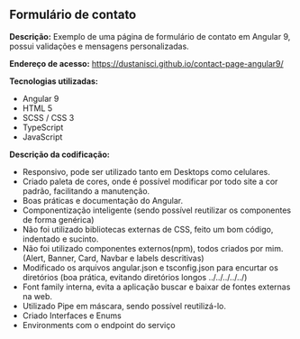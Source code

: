 ## Formulário de contato
<b>Descrição:</b> Exemplo de uma página de formulário de contato em Angular 9, possui validações e mensagens personalizadas.

<b>Endereço de acesso:</b> https://dustanisci.github.io/contact-page-angular9/

<b>Tecnologias utilizadas: </b>
<ul>
  <li>Angular 9</li>
  <li>HTML 5 </li>
  <li>SCSS / CSS 3</li>
  <li>TypeScript</li>
  <li>JavaScript</li>
</ul>

<b>Descrição da codificação:</b>
<ul>
  <li> Responsivo, pode ser utilizado tanto em Desktops como celulares.</li>
<li>Criado paleta de cores, onde é possível modificar por todo site a cor padrão, facilitando a manutenção.</li>
  <li> Boas práticas e documentação do Angular. </li>
  <li>Componentização inteligente (sendo possível reutilizar os componentes de forma genérica) </li>
  <li>Não foi utilizado bibliotecas externas de CSS, feito um bom código, indentado e sucinto.</li>
  <li> Não foi utilizado componentes externos(npm), todos criados por mim.(Alert, Banner, Card, Navbar e labels descritivas)</li>
<li> Modificado os arquivos angular.json e tsconfig.json para encurtar os diretórios (boa prática, evitando diretórios longos ../../../../../)</li>
  <li> Font family interna, evita a aplicação buscar e baixar de fontes externas na web.</li>
  <li>Utilizado Pipe em máscara, sendo possível reutilizá-lo.</li>
  <li> Criado Interfaces e Enums</li>
  <li>Environments com o endpoint do serviço</li>
 </ul>
